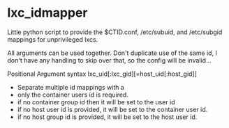 # lxc_idmapper
Little python script to provide the $CTID.conf, /etc/subuid, and /etc/subgid mappings for unprivileged lxcs.

All arguments can be used together.
Don't duplicate use of the same id, I don't have any handling to skip over that, so the config will be invalid...

Positional Argument syntax
lxc_uid[:lxc_gid][=host_uid[:host_gid]]

- Separate multiple id mappings with a <space>
- only the container users id is required.
- if no container group id then it will be set to the user id  
- if no host user id is provided, it will be set to the container user id. 
- if no host group id is provided, it will be set to the host user id. 